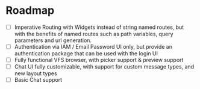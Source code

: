 # Roadmap

* [ ] Imperative Routing with Widgets instead of string named routes, but with the benefits of named routes such as path variables, query parameters and url generation.
* [ ] Authentication via IAM / Email Password UI only, but provide an authentication package that can be used with the login UI
* [ ] Fully functional VFS browser, with picker support & preview support
* [ ] Chat UI fully customizable, with support for custom message types, and new layout types
* [ ] Basic Chat support 